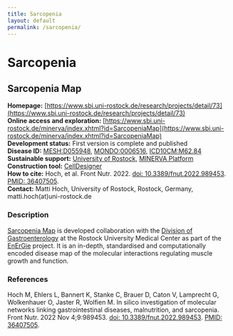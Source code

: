 ```yaml
---
title: Sarcopenia
layout: default
permalink: /sarcopenia/
---
```


# Sarcopenia
## Sarcopenia Map

**Homepage:** [https://www.sbi.uni-rostock.de/research/projects/detail/73](https://www.sbi.uni-rostock.de/research/projects/detail/73)  
**Online access and exploration:** [https://www.sbi.uni-rostock.de/minerva/index.xhtml?id=SarcopeniaMap](https://www.sbi.uni-rostock.de/minerva/index.xhtml?id=SarcopeniaMap)  
**Development status:** First version is complete and published  
**Disease ID:** 
[MESH:D055948](https://meshb.nlm.nih.gov/record/ui?ui=D055948), 
[MONDO:0006516](https://www.ebi.ac.uk/ols/ontologies/mondo/terms?short_form=MONDO_0006516), 
[ICD10CM:M62.84](https://www.icd10data.com/ICD10CM/Codes/M00-M99/M60-M63/M62-/M62.84)  
**Sustainable support:** [University of Rostock](https://www.sbi.uni-rostock.de/), [MINERVA Platform](https://minerva.pages.uni.lu/)  
**Construction tool:** [CellDesigner](https://www.celldesigner.org/)  
**How to cite:** Hoch, et al. Front Nutr. 2022. [doi: 10.3389/fnut.2022.989453](https://doi.org/10.3389/fnut.2022.989453). [PMID: 36407505](https://www.ncbi.nlm.nih.gov/pubmed/36407505).  
**Contact:** Matti Hoch, University of Rostock, Rostock, Germany, matti.hoch(at)uni-rostock.de   

### Description

[Sarcopenia Map](https://www.sbi.uni-rostock.de/research/projects/detail/73) is developed collaboration with the [Division of Gastroenterology](https://gastro.med.uni-rostock.de/) at the Rostock University Medical Center as part of the [EnErGie](https://www.energie.med.uni-rostock.de/) project. It is an in-depth, standardised and computationally encoded disease map of the molecular interactions regulating muscle growth and function.

### References

Hoch M, Ehlers L, Bannert K, Stanke C, Brauer D, Caton V, Lamprecht G, Wolkenhauer O, Jaster R, Wolfien M. In silico investigation of molecular networks linking gastrointestinal diseases, malnutrition, and sarcopenia. Front Nutr. 2022 Nov 4;9:989453. [doi: 10.3389/fnut.2022.989453](https://doi.org/10.3389/fnut.2022.989453). [PMID: 36407505](https://www.ncbi.nlm.nih.gov/pubmed/36407505).
